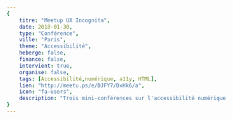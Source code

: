 ```yaml
---
{
	titre: "Meetup UX Incognita",
	date: 2018-01-30,
	type: "Conférence",
	ville: "Paris",
	theme: "Accessibilité",
	heberge: false,
	finance: false,
	intervient: true,
	organise: false,
	tags: [Accessibilité,numérique, a11y, HTML],
	lien: "http://meetu.ps/e/DJFY7/DxHk6/a",
	icon: "fa-users",
	description: "Trois mini-conférences sur l'accessibilité numérique auront lieu au meetup UX Incognita. Notre collègue Emmanuelle Aboaf présentera "HTML & Accessibilité" pour montrer à quel point il est facile d'implementer l'accessibilité avec le code HTML sur un site web dès le début."
}
---
```

